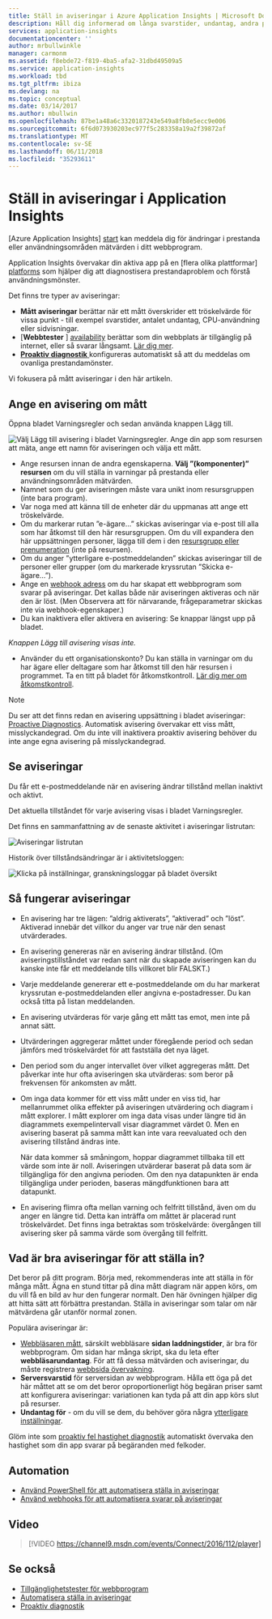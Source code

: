 ```yaml
---
title: Ställ in aviseringar i Azure Application Insights | Microsoft Docs
description: Håll dig informerad om långa svarstider, undantag, andra prestanda och användning av ändringar i ditt webbprogram.
services: application-insights
documentationcenter: ''
author: mrbullwinkle
manager: carmonm
ms.assetid: f8ebde72-f819-4ba5-afa2-31dbd49509a5
ms.service: application-insights
ms.workload: tbd
ms.tgt_pltfrm: ibiza
ms.devlang: na
ms.topic: conceptual
ms.date: 03/14/2017
ms.author: mbullwin
ms.openlocfilehash: 87be1a48a6c3320187243e549a8fb8e5ecc9e006
ms.sourcegitcommit: 6f6d073930203ec977f5c283358a19a2f39872af
ms.translationtype: MT
ms.contentlocale: sv-SE
ms.lasthandoff: 06/11/2018
ms.locfileid: "35293611"
---
```

# <a name="set-alerts-in-application-insights"></a>Ställ in aviseringar i Application Insights
[Azure Application Insights] [ start] kan meddela dig för ändringar i prestanda eller användningsområden mätvärden i ditt webbprogram. 

Application Insights övervakar din aktiva app på en [flera olika plattformar] [ platforms] som hjälper dig att diagnostisera prestandaproblem och förstå användningsmönster.

Det finns tre typer av aviseringar:

* **Mått aviseringar** berättar när ett mått överskrider ett tröskelvärde för vissa punkt - till exempel svarstider, antalet undantag, CPU-användning eller sidvisningar. 
* [**Webbtester** ] [ availability] berättar som din webbplats är tillgänglig på internet, eller så svarar långsamt. [Lär dig mer][availability].
* [**Proaktiv diagnostik** ](app-insights-proactive-diagnostics.md) konfigureras automatiskt så att du meddelas om ovanliga prestandamönster.

Vi fokusera på mått aviseringar i den här artikeln.

## <a name="set-a-metric-alert"></a>Ange en avisering om mått
Öppna bladet Varningsregler och sedan använda knappen Lägg till. 

![Välj Lägg till avisering i bladet Varningsregler. Ange din app som resursen att mäta, ange ett namn för aviseringen och välja ett mått.](./media/app-insights-alerts/01-set-metric.png)

* Ange resursen innan de andra egenskaperna. **Välj ”(komponenter)” resursen** om du vill ställa in varningar på prestanda eller användningsområden mätvärden.
* Namnet som du ger aviseringen måste vara unikt inom resursgruppen (inte bara program).
* Var noga med att känna till de enheter där du uppmanas att ange ett tröskelvärde.
* Om du markerar rutan ”e-ägare...” skickas aviseringar via e-post till alla som har åtkomst till den här resursgruppen. Om du vill expandera den här uppsättningen personer, lägga till dem i den [resursgrupp eller prenumeration](app-insights-resources-roles-access-control.md) (inte på resursen).
* Om du anger ”ytterligare e-postmeddelanden” skickas aviseringar till de personer eller grupper (om du markerade kryssrutan ”Skicka e-ägare...”). 
* Ange en [webhook adress](../monitoring-and-diagnostics/insights-webhooks-alerts.md) om du har skapat ett webbprogram som svarar på aviseringar. Det kallas både när aviseringen aktiveras och när den är löst. (Men Observera att för närvarande, frågeparametrar skickas inte via webhook-egenskaper.)
* Du kan inaktivera eller aktivera en avisering: Se knappar längst upp på bladet.

*Knappen Lägg till avisering visas inte.* 

* Använder du ett organisationskonto? Du kan ställa in varningar om du har ägare eller deltagare som har åtkomst till den här resursen i programmet. Ta en titt på bladet för åtkomstkontroll. [Lär dig mer om åtkomstkontroll][roles].

> [!NOTE]
> Du ser att det finns redan en avisering uppsättning i bladet aviseringar: [Proactive Diagnostics](app-insights-proactive-failure-diagnostics.md). Automatisk avisering övervakar ett viss mått, misslyckandegrad. Om du inte vill inaktivera proaktiv avisering behöver du inte ange egna avisering på misslyckandegrad. 
> 
> 

## <a name="see-your-alerts"></a>Se aviseringar
Du får ett e-postmeddelande när en avisering ändrar tillstånd mellan inaktivt och aktivt. 

Det aktuella tillståndet för varje avisering visas i bladet Varningsregler.

Det finns en sammanfattning av de senaste aktivitet i aviseringar listrutan:

![Aviseringar listrutan](./media/app-insights-alerts/010-alert-drop.png)

Historik över tillståndsändringar är i aktivitetsloggen:

![Klicka på inställningar, granskningsloggar på bladet översikt](./media/app-insights-alerts/09-alerts.png)

## <a name="how-alerts-work"></a>Så fungerar aviseringar
* En avisering har tre lägen: ”aldrig aktiverats”, ”aktiverad” och ”löst”. Aktiverad innebär det villkor du anger var true när den senast utvärderades.
* En avisering genereras när en avisering ändrar tillstånd. (Om aviseringstillståndet var redan sant när du skapade aviseringen kan du kanske inte får ett meddelande tills villkoret blir FALSKT.)
* Varje meddelande genererar ett e-postmeddelande om du har markerat kryssrutan e-postmeddelanden eller angivna e-postadresser. Du kan också titta på listan meddelanden.
* En avisering utvärderas för varje gång ett mått tas emot, men inte på annat sätt.
* Utvärderingen aggregerar måttet under föregående period och sedan jämförs med tröskelvärdet för att fastställa det nya läget.
* Den period som du anger intervallet över vilket aggregeras mått. Det påverkar inte hur ofta aviseringen ska utvärderas: som beror på frekvensen för ankomsten av mått.
* Om inga data kommer för ett viss mått under en viss tid, har mellanrummet olika effekter på aviseringen utvärdering och diagram i mått explorer. I mått explorer om inga data visas under längre tid än diagrammets exempelintervall visar diagrammet värdet 0. Men en avisering baserat på samma mått kan inte vara reevaluated och den avisering tillstånd ändras inte. 
  
    När data kommer så småningom, hoppar diagrammet tillbaka till ett värde som inte är noll. Aviseringen utvärderar baserat på data som är tillgängliga för den angivna perioden. Om den nya datapunkten är enda tillgängliga under perioden, baseras mängdfunktionen bara att datapunkt.
* En avisering flimra ofta mellan varning och felfritt tillstånd, även om du anger en längre tid. Detta kan inträffa om måttet är placerad runt tröskelvärdet. Det finns inga betraktas som tröskelvärde: övergången till avisering sker på samma värde som övergång till felfritt.

## <a name="what-are-good-alerts-to-set"></a>Vad är bra aviseringar för att ställa in?
Det beror på ditt program. Börja med, rekommenderas inte att ställa in för många mått. Ägna en stund tittar på dina mått diagram när appen körs, om du vill få en bild av hur den fungerar normalt. Den här övningen hjälper dig att hitta sätt att förbättra prestandan. Ställa in aviseringar som talar om när mätvärdena går utanför normal zonen. 

Populära aviseringar är:

* [Webbläsaren mått][client], särskilt webbläsare **sidan laddningstider**, är bra för webbprogram. Om sidan har många skript, ska du leta efter **webbläsarundantag**. För att få dessa mätvärden och aviseringar, du måste registrera [webbsida övervakning][client].
* **Serversvarstid** för serversidan av webbprogram. Hålla ett öga på det här måttet att se om det beror oproportionerligt hög begäran priser samt att konfigurera aviseringar: variationen kan tyda på att din app körs slut på resurser. 
* **Undantag för** - om du vill se dem, du behöver göra några [ytterligare inställningar](app-insights-asp-net-exceptions.md).

Glöm inte som [proaktiv fel hastighet diagnostik](app-insights-proactive-failure-diagnostics.md) automatiskt övervaka den hastighet som din app svarar på begäranden med felkoder. 

## <a name="automation"></a>Automation
* [Använd PowerShell för att automatisera ställa in aviseringar](app-insights-powershell-alerts.md)
* [Använd webhooks för att automatisera svarar på aviseringar](../monitoring-and-diagnostics/insights-webhooks-alerts.md)

## <a name="video"></a>Video

> [!VIDEO https://channel9.msdn.com/events/Connect/2016/112/player]

## <a name="see-also"></a>Se också
* [Tillgänglighetstester för webbprogram](app-insights-monitor-web-app-availability.md)
* [Automatisera ställa in aviseringar](app-insights-powershell-alerts.md)
* [Proaktiv diagnostik](app-insights-proactive-diagnostics.md) 

<!--Link references-->

[availability]: app-insights-monitor-web-app-availability.md
[client]: app-insights-javascript.md
[platforms]: app-insights-platforms.md
[roles]: app-insights-resources-roles-access-control.md
[start]: app-insights-overview.md

